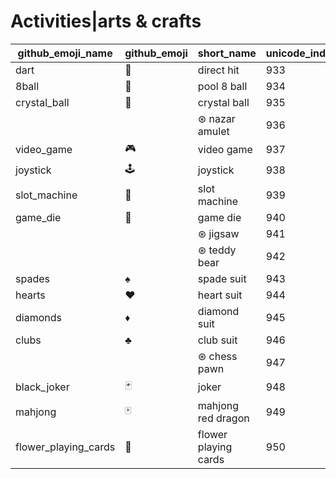 # Activities|arts & crafts

|github_emoji_name|github_emoji|short_name|unicode_index|
|---|---|---|---|
|dart|:dart:|direct hit|933|
|8ball|:8ball:|pool 8 ball|934|
|crystal_ball|:crystal_ball:|crystal ball|935|
|||⊛ nazar amulet|936|
|video_game|:video_game:|video game|937|
|joystick|:joystick:|joystick|938|
|slot_machine|:slot_machine:|slot machine|939|
|game_die|:game_die:|game die|940|
|||⊛ jigsaw|941|
|||⊛ teddy bear|942|
|spades|:spades:|spade suit|943|
|hearts|:hearts:|heart suit|944|
|diamonds|:diamonds:|diamond suit|945|
|clubs|:clubs:|club suit|946|
|||⊛ chess pawn|947|
|black_joker|:black_joker:|joker|948|
|mahjong|:mahjong:|mahjong red dragon|949|
|flower_playing_cards|:flower_playing_cards:|flower playing cards|950|
